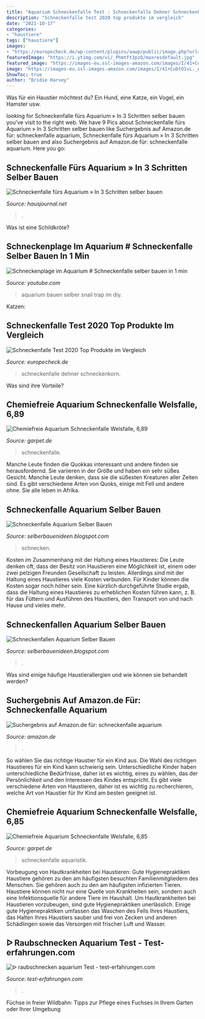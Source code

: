 ```yaml
---
title: "Aquarium Schneckenfalle Test : Schneckenfalle Dehner Schneckenkorn"
description: "Schneckenfalle test 2020 top produkte im vergleich"
date: "2021-10-17"
categories:
- "haustiere"
tags: ["haustiere"]
images:
- "https://europecheck.de/wp-content/plugins/aawp/public/image.php?url=https://images-eu.ssl-images-amazon.com/images/I/512PZzFsLmL.jpg"
featuredImage: "https://i.ytimg.com/vi/_PhmtFt3pzQ/maxresdefault.jpg"
featured_image: "https://images-eu.ssl-images-amazon.com/images/I/41+CubtO1vL._AC_US436_QL65_.jpg"
image: "https://images-eu.ssl-images-amazon.com/images/I/41+CubtO1vL._AC_US436_QL65_.jpg"
ShowToc: true
author: "Bridie Harvey"
---
```



Was für ein Haustier möchtest du? Ein Hund, eine Katze, ein Vogel, ein Hamster usw.

	

		
looking for Schneckenfalle fürs Aquarium » In 3 Schritten selber bauen you've visit to the right web. We have 9 Pics about Schneckenfalle fürs Aquarium » In 3 Schritten selber bauen like Suchergebnis auf Amazon.de für: schneckenfalle aquarium, Schneckenfalle fürs Aquarium » In 3 Schritten selber bauen and also Suchergebnis auf Amazon.de für: schneckenfalle aquarium. Here you go:
		
    
## Schneckenfalle Fürs Aquarium » In 3 Schritten Selber Bauen

<img loading=lazy src="https://www.hausjournal.net/wp-content/uploads/Schneckenfalle-Aquarium.jpg" onerror="this.onerror=null;this.src='https://tse3.mm.bing.net/th?id=OIP.lALqmYPRo_w31bvbZeo1lAHaE7&amp;pid=15.1';" alt="Schneckenfalle fürs Aquarium » In 3 Schritten selber bauen">

_Source: hausjournal.net_

>. 

	

Was ist eine Schildkröte?

    
## Schneckenplage Im Aquarium # Schneckenfalle Selber Bauen In 1 Min

<img loading=lazy src="https://i.ytimg.com/vi/_PhmtFt3pzQ/maxresdefault.jpg" onerror="this.onerror=null;this.src='https://tse3.mm.bing.net/th?id=OIP.qRzhu33TFII5DSmBjxj_iwHaEK&amp;pid=15.1';" alt="Schneckenplage im Aquarium # Schneckenfalle selber bauen in 1 min">

_Source: youtube.com_

>aquarium bauen selber snail trap im diy. 

	

Katzen:

    
## Schneckenfalle Test 2020 Top Produkte Im Vergleich

<img loading=lazy src="https://europecheck.de/wp-content/plugins/aawp/public/image.php?url=https://images-eu.ssl-images-amazon.com/images/I/512PZzFsLmL.jpg" onerror="this.onerror=null;this.src='https://tse1.mm.bing.net/th?id=OIP.rA-WgJ0SSepHer5bxwR86gHaGg&amp;pid=15.1';" alt="Schneckenfalle Test 2020 Top Produkte im Vergleich">

_Source: europecheck.de_

>schneckenfalle dehner schneckenkorn. 

	

Was sind ihre Vorteile?

    
## Chemiefreie Aquarium Schneckenfalle Welsfalle, 6,89

<img loading=lazy src="https://www.garpet.de/media/image/product/6934/lg/aquarium-schneckenfalle~2.jpg" onerror="this.onerror=null;this.src='https://tse2.mm.bing.net/th?id=OIP.ZnVnE08jhF9RsuBsYfk-KQHaHa&amp;pid=15.1';" alt="Chemiefreie Aquarium Schneckenfalle Welsfalle, 6,89">

_Source: garpet.de_

>schneckenfalle. 

	

Manche Leute finden die Quokkas interessant und andere finden sie herausfordernd. Sie variieren in der Größe und haben ein sehr süßes Gesicht. Manche Leute denken, dass sie die süßesten Kreaturen aller Zeiten sind. Es gibt verschiedene Arten von Quoks, einige mit Fell und andere ohne. Sie alle leben in Afrika.

    
## Schneckenfalle Aquarium Selber Bauen

<img loading=lazy src="https://m.hagebau.de/media/i/11083_iStock_86774345_LARGE-11238-1.jpg" onerror="this.onerror=null;this.src='https://tse1.mm.bing.net/th?id=OIP.K_FpCnffUi78zTu_vw_5zQHaD2&amp;pid=15.1';" alt="Schneckenfalle Aquarium Selber Bauen">

_Source: selberbauenideen.blogspot.com_

>schnecken. 

	

Kosten im Zusammenhang mit der Haltung eines Haustieres:
Die Leute denken oft, dass der Besitz von Haustieren eine Möglichkeit ist, einem oder zwei pelzigen Freunden Gesellschaft zu leisten. Allerdings sind mit der Haltung eines Haustieres viele Kosten verbunden. Für Kinder können die Kosten sogar noch höher sein. Eine kürzlich durchgeführte Studie ergab, dass die Haltung eines Haustieres zu erheblichen Kosten führen kann, z. B. für das Füttern und Ausführen des Haustiers, den Transport von und nach Hause und vieles mehr.

    
## Schneckenfallen Aquarium Selber Bauen

<img loading=lazy src="https://i.ytimg.com/vi/bTBkT_LGrI4/hqdefault.jpg" onerror="this.onerror=null;this.src='https://tse2.mm.bing.net/th?id=OIP.haZoPrL8yVHY1-Gbj30bIQHaFj&amp;pid=15.1';" alt="Schneckenfallen Aquarium Selber Bauen">

_Source: selberbauenideen.blogspot.com_

>. 

	

Was sind einige häufige Haustierallergien und wie können sie behandelt werden?

    
## Suchergebnis Auf Amazon.de Für: Schneckenfalle Aquarium

<img loading=lazy src="https://images-eu.ssl-images-amazon.com/images/I/41+CubtO1vL._AC_US436_QL65_.jpg" onerror="this.onerror=null;this.src='https://tse1.mm.bing.net/th?id=OIP.lrKZl29msXXm6a2sfenv1QAAAA&amp;pid=15.1';" alt="Suchergebnis auf Amazon.de für: schneckenfalle aquarium">

_Source: amazon.de_

>. 

	

So wählen Sie das richtige Haustier für ein Kind aus.
Die Wahl des richtigen Haustieres für ein Kind kann schwierig sein. Unterschiedliche Kinder haben unterschiedliche Bedürfnisse, daher ist es wichtig, eines zu wählen, das der Persönlichkeit und den Interessen des Kindes entspricht. Es gibt viele verschiedene Arten von Haustieren, daher ist es wichtig zu recherchieren, welche Art von Haustier für Ihr Kind am besten geeignet ist.

    
## Chemiefreie Aquarium Schneckenfalle Welsfalle, 6,85

<img loading=lazy src="https://garpet.de/bilder/produkte/mini/Schneckenfalle-Aquarium-Falle-Schnecken-Schneckenentferner-Schnecke-Aquaristik_b2.jpg" onerror="this.onerror=null;this.src='https://tse2.mm.bing.net/th?id=OIP.Tk8CmtPJSITXPkid_OMjhgAAAA&amp;pid=15.1';" alt="Chemiefreie Aquarium Schneckenfalle Welsfalle, 6,85">

_Source: garpet.de_

>schneckenfalle aquaristik. 

	

Vorbeugung von Hautkrankheiten bei Haustieren: Gute Hygienepraktiken
Haustiere gehören zu den am häufigsten besuchten Familienmitgliedern des Menschen. Sie gehören auch zu den am häufigsten infizierten Tieren. Haustiere können nicht nur eine Quelle von Krankheiten sein, sondern auch eine Infektionsquelle für andere Tiere im Haushalt. Um Hautkrankheiten bei Haustieren vorzubeugen, sind gute Hygienepraktiken unerlässlich. Einige gute Hygienepraktiken umfassen das Waschen des Fells Ihres Haustiers, das Halten Ihres Haustiers sauber und frei von Zecken und anderen Schädlingen sowie das Versorgen mit frischer Luft und Wasser.

    
## ᐅ Raubschnecken Aquarium Test - Test-erfahrungen.com

<img loading=lazy src="https://test-erfahrungen.com/wp-content/plugins/aawp/public/image.php?url=aHR0cHM6Ly9tLm1lZGlhLWFtYXpvbi5jb20vaW1hZ2VzL0kvNDFrY1c5TzFURkwuanBn" onerror="this.onerror=null;this.src='https://tse2.mm.bing.net/th?id=OIP.IJ6bKZV_qn4Y3m2pzQ4k5QHaEa&amp;pid=15.1';" alt="ᐅ raubschnecken aquarium Test - test-erfahrungen.com">

_Source: test-erfahrungen.com_

>. 

	

Füchse in freier Wildbahn: Tipps zur Pflege eines Fuchses in Ihrem Garten oder Ihrer Umgebung


